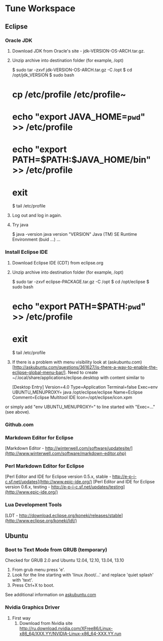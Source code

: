 # Tune Workspace

## Eclipse

### Oracle JDK

1. Download JDK from Oracle's site - jdk-VERSION-OS-ARCH.tar.gz.
2. Unzip archive into destination folder (for example, /opt)

	$ sudo tar -zxvf jdk-VERSION-OS-ARCH.tar.gz -C /opt
	$ cd /opt/jdk_VERSION
	$ sudo bash
	# cp /etc/profile /etc/profile~ 
	# echo "export JAVA_HOME=`pwd`" >> /etc/profile
	# echo "export PATH=\$PATH:\$JAVA_HOME/bin" >> /etc/profile
	# exit
	$ tail /etc/profile
	
3. Log out and log in again.
4. Try java

	$ java -version
	java version "VERSION"
	Java (TM) SE Runtime Environment (buid ...)
	...
	
### Install Eclipse IDE

1. Download Eclipse IDE (CDT) from eclipse.org

2. Unzip archive into destination folder (for example, /opt)

	$ sudo tar -zxvf eclipse-PACKAGE.tar.gz -C /opt
	$ cd /opt/eclipse
	$ sudo bash
	# echo "export PATH=\$PATH:`pwd`" >> /etc/profile
	# exit
	$ tail /etc/profile
	
3. If there is a problem with menu visibility look at (askubuntu.com)[http://askubuntu.com/questions/361627/is-there-a-way-to-enable-the-eclipse-global-menu-bar/].
Need to create ~/.local/share/applications/eclipse.desktop with content similar to

	[Desktop Entry]
	Version=4.0
	Type=Application
	Terminal=false
	Exec=env UBUNTU_MENUPROXY= java /opt/eclipse/eclipse
	Name=Eclipse
	Comment=Eclipse Multitool IDE
	Icon=/opt/eclipse/icon.xpm  

or simply add "env UBUNTU_MENUPROXY=" to line started with "Exec=..." (see above).  


### Github.com

### Markdown Editor for Eclipse
[Markdown Editor - http://winterwell.com/software/updatesite/](http://www.winterwell.com/software/markdown-editor.php)

### Perl Markdown Editor for Eclipse
[Perl Editor and IDE for Eclipse version 0.5.x, stable - http://e-p-i-c.sf.net/updates](http://www.epic-ide.org/) 
[Perl Editor and IDE for Eclipse version 0.6.x, testing - http://e-p-i-c.sf.net/updates/testing](http://www.epic-ide.org/)

### Lua Development Tools
[LDT - http://download.eclipse.org/koneki/releases/stable](http://www.eclipse.org/koneki/ldt/)

## Ubuntu
### Boot to Text Mode from GRUB (temporary)
Checked for GRUB 2.0 and Ubuntu 12.04, 12.10, 13.04, 13.10
 
1. From grub menu press 'e'. 
2. Look for the line starting with 'linux /boot/...' and replace 'quiet splash' with 'text'.
3. Press Ctrl+X to boot. 

See additional information on [askubuntu.com](http://askubuntu.com/questions/16371/how-do-i-disable-x-at-boot-time-so-that-the-system-boots-in-text-mode)

### Nvidia Graphics Driver
1. First way
    1. Download from Nvidia site 
    http://ru.download.nvidia.com/XFree86/Linux-x86_64/XXX.YY/NVIDIA-Linux-x86_64-XXX.YY.run 

